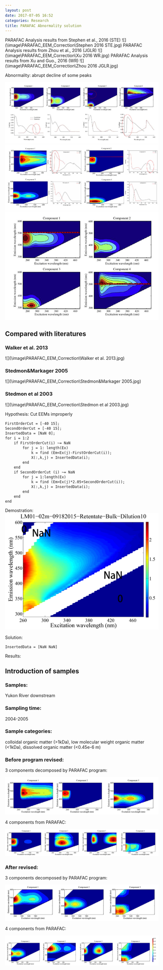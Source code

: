 ```yaml
---
layout: post
date: 2017-07-05 16:52
categories: Research
title: PARAFAC Abnormality solution
---
```

PARAFAC Analysis results from Stephen et al., 2016 (STE)
![](\image\PARAFAC_EEM_Correction\Stephen 2016 STE.jpg)
PARAFAC Analysis results from Zhou et al., 2016 (JGLR)
![](\image\PARAFAC_EEM_Correction\Xu 2016 WR.jpg)
PARAFAC Analysis results from Xu and Guo., 2016 (WR)
![](\image\PARAFAC_EEM_Correction\Zhou 2016 JGLR.jpg)

Abnormality: abrupt decline of some peaks

![](\image\PARAFAC_EEM_Correction\Stephen-2016-STE.jpg)
![](\image\PARAFAC_EEM_Correction\Xu-2016-WR.jpg)
![](\image\PARAFAC_EEM_Correction\Zhou-2016-JGLR.jpg)

## Compared with literatures

### Walker et al. 2013
![](\image\PARAFAC_EEM_Correction\Walker et al. 2013.jpg)

### Stedmon&Markager 2005
![](\image\PARAFAC_EEM_Correction\Stedmon&Markager 2005.jpg)

### Stedmon et al 2003
![](\image\PARAFAC_EEM_Correction\Stedmon et al 2003.jpg)

Hypothesis: Cut EEMs improperly

```
FirstOrderCut = [-40 15];
SecondOrderCut = [-40 15];
InsertedData = [NaN 0];
for i = 1:2
    if FirstOrderCut(i) ~= NaN
        for j = 1: length(Ex)
            k = find (Em<Ex(j)-FirstOrderCut(i));
            X(:,k,j) = InsertedData(i);
        end
    end
    if SecondOrderCut (i) ~= NaN
        for j = 1:length(Ex)
            k = find (Em>Ex(j)*2.05+SecondOrderCut(i));
            X(:,k,j) = InsertedData(i);
        end
    end
end
```
Demostration:
![](\image\PARAFAC_EEM_Correction\LM01-02m-09182015-Retentate-Bulk-Dilution10.jpg)

Solution:
```
InsertedData = [NaN NaN]
```
Results:
## Introduction of samples

### Samples:

Yukon River downstream

### Sampling time:

2004-2005

### Sample categories:

colloidal organic matter (>1kDa), low molecular weight organic matter (<1kDa), dissolved organic matter (<0.45e-6 m)

### Before program revised:

3 components decomposed by PARAFAC program:

![](\image\PARAFAC_EEM_Correction\Fluorescence-EEM-Plot-of-component-123.jpg)

4 components from PARAFAC:

![](\image\PARAFAC_EEM_Correction\Fluorescence-EEM-Plot-of-component-1234.jpg)

### After revised:

3 components decomposed by PARAFAC program:

![](\image\PARAFAC_EEM_Correction\Fluorescence-EEM-Plot-of-component-123-revised.jpg)

4 components from PARAFAC:

![](\image\PARAFAC_EEM_Correction\Fluorescence-EEM-Plot-of-component-1234-revised.jpg)
